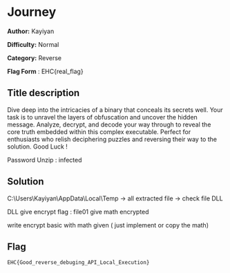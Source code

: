 # Journey

**Author:** Kayiyan

**Difficulty:** Normal

**Category:** Reverse

**Flag Form** : EHC{real_flag}

## Title description

Dive deep into the intricacies of a binary that conceals its secrets well. Your task is to unravel the layers of obfuscation and uncover the hidden message. Analyze, decrypt, and decode your way through to reveal the core truth embedded within this complex executable. Perfect for enthusiasts who relish deciphering puzzles and reversing their way to the solution. Good Luck !

Password Unzip : infected

## Solution 

C:\Users\Kayiyan\AppData\Local\Temp -> all extracted file -> check file DLL

DLL give encrypt flag : file01 give math encrypted

write encrypt basic with math given ( just implement or copy the math)

## Flag

`EHC{Good_reverse_debuging_API_Local_Execution}`